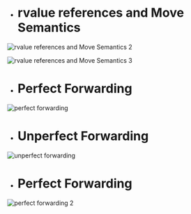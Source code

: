 - # rvalue references and Move Semantics

![rvalue references and Move Semantics 2](https://github.com/havenow/my-C-plus-plus/blob/master/C%2B%2B%E6%96%B0%E6%A0%87%E5%87%86C%2B%2B11%2C14/images/rvalue%20references%20and%20Move%20Semantics%202.png)  

![rvalue references and Move Semantics 3](https://github.com/havenow/my-C-plus-plus/blob/master/C%2B%2B%E6%96%B0%E6%A0%87%E5%87%86C%2B%2B11%2C14/images/rvalue%20references%20and%20Move%20Semantics%203.png)  

- # Perfect Forwarding

![perfect forwarding](https://github.com/havenow/my-C-plus-plus/blob/master/C%2B%2B%E6%96%B0%E6%A0%87%E5%87%86C%2B%2B11%2C14/images/perfect%20forwarding.png)  

- # Unperfect Forwarding

![unperfect forwarding](https://github.com/havenow/my-C-plus-plus/blob/master/C%2B%2B%E6%96%B0%E6%A0%87%E5%87%86C%2B%2B11%2C14/images/unperfect%20forwarding.png)   

- # Perfect Forwarding

![perfect forwarding 2](https://github.com/havenow/my-C-plus-plus/blob/master/C%2B%2B%E6%96%B0%E6%A0%87%E5%87%86C%2B%2B11%2C14/images/perfect%20forwarding%202.png)  

